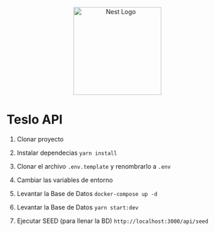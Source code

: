 <p align="center">
  <a href="http://nestjs.com/" target="blank"><img src="https://nestjs.com/img/logo-small.svg" width="200" alt="Nest Logo" /></a>
</p>

# Teslo API

1. Clonar proyecto

2. Instalar dependecias
```yarn install```

3. Clonar el archivo ```.env.template``` y renombrarlo a ```.env```

4. Cambiar las variables de entorno

5. Levantar la Base de Datos
```docker-compose up -d```

6. Levantar la Base de Datos
```yarn start:dev```

7. Ejecutar SEED (para llenar la BD)
```http://localhost:3000/api/seed```

